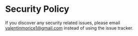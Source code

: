 # Security Policy

If you discover any security related issues, please email valentinmorice1@gmail.com instead of using the issue tracker.
